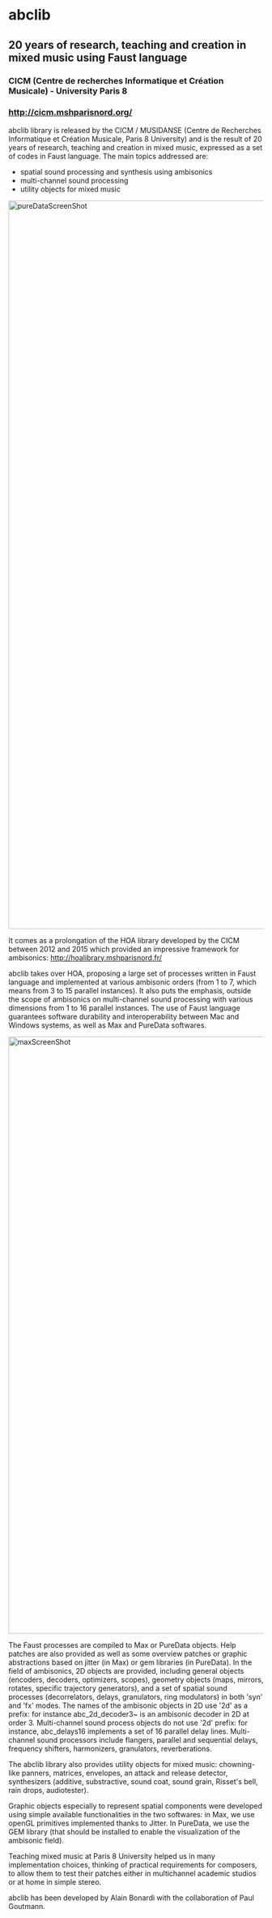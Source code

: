 # abclib
## 20 years of research, teaching and creation in mixed music using Faust language
### CICM (Centre de recherches Informatique et Création Musicale) - University Paris 8
### http://cicm.mshparisnord.org/

abclib library is released by the CICM / MUSIDANSE (Centre de Recherches Informatique et Création Musicale, Paris 8 University) and is the result of 20 years of research, teaching and creation in mixed music, expressed as a set of codes in Faust language.
The main topics addressed are:
- spatial sound processing and synthesis using ambisonics
- multi-channel sound processing
- utility objects for mixed music
<img width="1436" alt="pureDataScreenShot" src="https://user-images.githubusercontent.com/9354260/115057934-eebc9300-9ee4-11eb-842e-82f49f8b84b0.png">

It comes as a prolongation of the HOA library developed by the CICM between 2012 and 2015 which provided an impressive framework for ambisonics:
http://hoalibrary.mshparisnord.fr/

abclib takes over HOA, proposing a large set of processes written in Faust language and implemented at various ambisonic orders (from 1 to 7, which means from 3 to 15 parallel instances). It also puts the emphasis, outside the scope of ambisonics on multi-channel sound processing with various dimensions from 1 to 16 parallel instances. The use of Faust language guarantees software durability and interoperability between Mac and Windows systems, as well as Max and PureData softwares.

<img width="1177" alt="maxScreenShot" src="https://user-images.githubusercontent.com/9354260/115058116-2a575d00-9ee5-11eb-8cb1-35549280a741.png">

The Faust processes are compiled to Max or PureData objects. Help patches are also provided as well as some overview patches or graphic abstractions based on jitter (in Max) or gem libraries (in PureData). In the field of ambisonics, 2D objects are provided, including general objects (encoders, decoders, optimizers, scopes), geometry objects (maps, mirrors, rotates, specific trajectory generators), and a set of spatial sound processes (decorrelators, delays, granulators, ring modulators) in both 'syn' and 'fx' modes. The names of the ambisonic objects in 2D use '2d' as a prefix: for instance abc_2d_decoder3~ is an ambisonic decoder in 2D at order 3. Multi-channel sound process objects do not use '2d' prefix: for instance, abc_delays16 implements a set of 16 parallel delay lines. Multi-channel sound processors include flangers, parallel and sequential delays, frequency shifters, harmonizers, granulators, reverberations.

The abclib library also provides utility objects for mixed music: chowning-like panners, matrices, envelopes, an attack and release detector, synthesizers (additive, substractive, sound coat, sound grain, Risset's bell, rain drops, audiotester).

Graphic objects especially to represent spatial components were developed using simple available functionalities in the two softwares: in Max, we use openGL primitives implemented thanks to Jitter. In PureData, we use the GEM library (that should be installed to enable the visualization of the ambisonic field).

Teaching mixed music at Paris 8 University helped us in many implementation choices, thinking of practical requirements for composers, to allow them to test their patches either in multichannel academic studios or at home in simple stereo.

abclib has been developed by Alain Bonardi with the collaboration of Paul Goutmann.